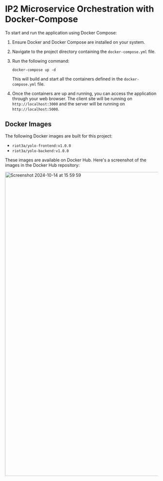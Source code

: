 # IP2 Microservice Orchestration with Docker-Compose

To start and run the application using Docker Compose:

1. Ensure Docker and Docker Compose are installed on your system.
2. Navigate to the project directory containing the `docker-compose.yml` file.
3. Run the following command:

   ```
   docker-compose up -d
   ```

   This will build and start all the containers defined in the `docker-compose.yml` file.

4. Once the containers are up and running, you can access the application through your web browser. The client site will be running on `http://localhost:3000` and the server will be running on `http://localhost:5000`.

## Docker Images

The following Docker images are built for this project:

- `riot3a/yolo-frontend:v1.0.0`
- `riot3a/yolo-backend:v1.0.0`

These images are available on Docker Hub. Here's a screenshot of the images in the Docker Hub repository:

<img width="1001" alt="Screenshot 2024-10-14 at 15 59 59" src="https://github.com/user-attachments/assets/c72b2c7e-e1e1-49b3-bfc1-8ecaa5ced192">
